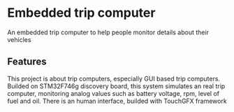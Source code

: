 # Embedded trip computer
An embedded trip computer to help people  monitor details about their vehicles

## Features
This project is about trip computers, especially GUI based trip computers.
Builded on STM32F746g discovery board, this system simulates an real trip computer, monitoring analog values such as
battery voltage, rpm, level of fuel and oil.
There is an human interface, builded with TouchGFX framework

